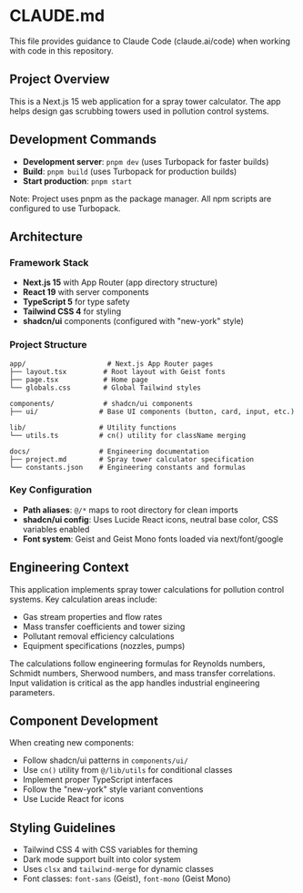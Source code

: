 # CLAUDE.md

This file provides guidance to Claude Code (claude.ai/code) when working with code in this repository.

## Project Overview

This is a Next.js 15 web application for a spray tower calculator. The app helps design gas scrubbing towers used in pollution control systems.

## Development Commands

- **Development server**: `pnpm dev` (uses Turbopack for faster builds)
- **Build**: `pnpm build` (uses Turbopack for production builds)
- **Start production**: `pnpm start`

Note: Project uses pnpm as the package manager. All npm scripts are configured to use Turbopack.

## Architecture

### Framework Stack
- **Next.js 15** with App Router (app directory structure)
- **React 19** with server components
- **TypeScript 5** for type safety
- **Tailwind CSS 4** for styling
- **shadcn/ui** components (configured with "new-york" style)

### Project Structure
```
app/                    # Next.js App Router pages
├── layout.tsx         # Root layout with Geist fonts
├── page.tsx           # Home page
└── globals.css        # Global Tailwind styles

components/            # shadcn/ui components
├── ui/               # Base UI components (button, card, input, etc.)

lib/                  # Utility functions
└── utils.ts          # cn() utility for className merging

docs/                 # Engineering documentation
├── project.md        # Spray tower calculator specification
└── constants.json    # Engineering constants and formulas
```

### Key Configuration
- **Path aliases**: `@/*` maps to root directory for clean imports
- **shadcn/ui config**: Uses Lucide React icons, neutral base color, CSS variables enabled
- **Font system**: Geist and Geist Mono fonts loaded via next/font/google

## Engineering Context

This application implements spray tower calculations for pollution control systems. Key calculation areas include:
- Gas stream properties and flow rates
- Mass transfer coefficients and tower sizing
- Pollutant removal efficiency calculations
- Equipment specifications (nozzles, pumps)

The calculations follow engineering formulas for Reynolds numbers, Schmidt numbers, Sherwood numbers, and mass transfer correlations. Input validation is critical as the app handles industrial engineering parameters.

## Component Development

When creating new components:
- Follow shadcn/ui patterns in `components/ui/`
- Use `cn()` utility from `@/lib/utils` for conditional classes
- Implement proper TypeScript interfaces
- Follow the "new-york" style variant conventions
- Use Lucide React for icons

## Styling Guidelines

- Tailwind CSS 4 with CSS variables for theming
- Dark mode support built into color system
- Uses `clsx` and `tailwind-merge` for dynamic classes
- Font classes: `font-sans` (Geist), `font-mono` (Geist Mono)